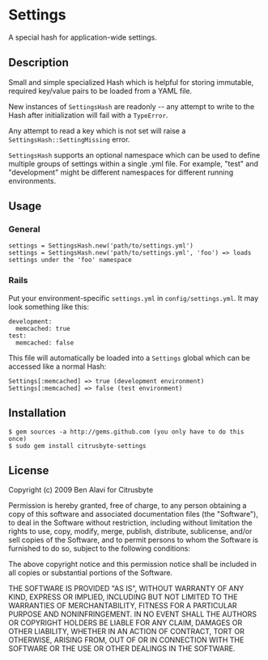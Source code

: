 Settings
========

A special hash for application-wide settings.

Description
-----------

Small and simple specialized Hash which is helpful for storing immutable,
required key/value pairs to be loaded from a YAML file.

New instances of `SettingsHash` are readonly -- any attempt to write to the
Hash after initialization will fail with a `TypeError`.

Any attempt to read a key which is not set will raise a 
`SettingsHash::SettingMissing` error.

`SettingsHash` supports an optional namespace which can be used to define
multiple groups of settings within a single .yml file. For example, "test" and
"development" might be different namespaces for different running environments.

Usage
-----

### General

    settings = SettingsHash.new('path/to/settings.yml')
    settings = SettingsHash.new('path/to/settings.yml', 'foo') => loads settings under the 'foo' namespace
    
### Rails

Put your environment-specific `settings.yml` in `config/settings.yml`. It may
look something like this:

    development:
      memcached: true
    test:
      memcached: false
      
This file will automatically be loaded into a `Settings` global which can be
accessed like a normal Hash:

    Settings[:memcached] => true (development environment)
    Settings[:memcached] => false (test environment)
    
Installation
------------

    $ gem sources -a http://gems.github.com (you only have to do this once)
    $ sudo gem install citrusbyte-settings

License
-------

Copyright (c) 2009 Ben Alavi for Citrusbyte

Permission is hereby granted, free of charge, to any person
obtaining a copy of this software and associated documentation
files (the "Software"), to deal in the Software without
restriction, including without limitation the rights to use,
copy, modify, merge, publish, distribute, sublicense, and/or sell
copies of the Software, and to permit persons to whom the
Software is furnished to do so, subject to the following
conditions:

The above copyright notice and this permission notice shall be
included in all copies or substantial portions of the Software.

THE SOFTWARE IS PROVIDED "AS IS", WITHOUT WARRANTY OF ANY KIND,
EXPRESS OR IMPLIED, INCLUDING BUT NOT LIMITED TO THE WARRANTIES
OF MERCHANTABILITY, FITNESS FOR A PARTICULAR PURPOSE AND
NONINFRINGEMENT. IN NO EVENT SHALL THE AUTHORS OR COPYRIGHT
HOLDERS BE LIABLE FOR ANY CLAIM, DAMAGES OR OTHER LIABILITY,
WHETHER IN AN ACTION OF CONTRACT, TORT OR OTHERWISE, ARISING
FROM, OUT OF OR IN CONNECTION WITH THE SOFTWARE OR THE USE OR
OTHER DEALINGS IN THE SOFTWARE.
